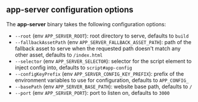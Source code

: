 ## app-server configuration options

The **app-server** binary takes the following configuration options:

- `--root` (env `APP_SERVER_ROOT`): root directory to serve, defaults to `build`
- `--fallbackAssetPath` (env `APP_SERVER_FALLBACK_ASSET_PATH`): path of the
  fallback asset to serve when the requested path doesn't match any other asset,
  defaults to `/index.html`
- `--selector` (env `APP_SERVER_SELECTOR`): selector for the script element to
  inject config into, defaults to `script#app-config`
- `--configKeyPrefix` (env `APP_SERVER_CONFIG_KEY_PREFIX`): prefix of the
  environment variables to use for configuration, defaults to `APP_CONFIG_`
- `--basePath` (env `APP_SERVER_BASE_PATH`): website base path, defaults to `/`
- `--port` (env `APP_SERVER_PORT`): port to listen on, defaults to `3000`
